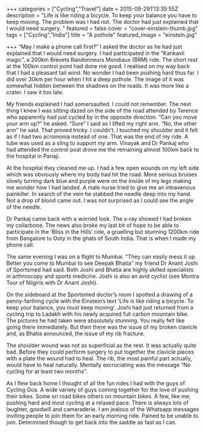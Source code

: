 +++
categories = ["Cycling","Travel"]
date = 2015-09-29T13:35:55Z
description = "Life is like riding a bicycle. To keep your balance you have to keep moving. The problem was I had not. The doctor had just explained that I would need surgery. "
featured = false
cover = "cover-einstein-thumb.jpg"
tags = ["Cycling","India"]
title = "A pothole"
featured_image = "einstein.jpg"

+++
“May I make a phone call first?” I asked the doctor as he had just explained that I would need surgery. I had participated in the “Kankavli magic”, a 200km Brevets Randonneurs Mondiaux (BRM) ride. The short rest at the 100km control point had done me good. I realised on my way back that I had a pleasant tail wind. No wonder I had been pushing hard thus far. I did over 30km per hour when I hit a deep pothole. The image of it was somewhat hidden between the shadows on the roads. It was more like a crater. I saw it too late.

My friends explained I had somersaulted. I could not remember. The next thing I knew I was sitting dazed on the side of the road attended by Terence who apparently had just cycled by in the opposite direction. “Can you move your arm up?” he asked. “Sure” I said as I lifted my right arm. “No, the other arm” he said. That proved tricky. I couldn’t. I touched my shoulder and it felt as if I had two acromonia instead of one. That was the end of my ride. A tube was used as a sling to support my arm. Vinayak and Dr Pankaj who had attended the control post drove me the remaining almost 100km back to the hospital in Panaji.

At the hospital they cleaned me up. I had a few open wounds on my left side which was obviously where my body had hit the road. More serious bruises slowly turning dark blue and purple were on the inside of my legs making me wonder how I had landed. A male nurse tried to give me an intravenous painkiller. In search of the vein he stabbed the needle deep into my hand. Not a drop of blood came out. I was not surprised as I could see the angle of the needle.

Dr Pankaj came back with a worried look. The x-ray showed I had broken my collarbone. The news also broke my last bit of hope to be able to participate in the ‘Bliss in the Hills’ ride, a gruelling but stunning 1200km ride from Bangalore to Ooty in the ghats of South India. That is when I made my phone call.

The same evening I was on a flight to Mumbai. “They can easily mess it up. Better you come to Mumbai to see Deepak Bhatia” my friend Dr Anant Joshi of Sportsmed had said. Both Joshi and Bhatia are highly skilled specialists in arthroscopy and sports medicine. Joshi is also an avid cyclist (see Montra Tour of Nilgiris with Dr Anant Joshi).

On the sideboard at the Sportsmed doctor’s room I spotted a drawing of a penny-farthing cycle with the Einstein’s text ‘Life is like riding a bicycle. To keep your balance, you must keep moving‘. Joshi had just returned from a cycling trip to Ladakh with his newly acquired full carbon mountain bike. The pictures he had taken were absolutely stunning. You really felt like going there immediately. But then there was the issue of my broken clavicle and, as Bhatia announced, the issue of my rib fracture.

The shoulder wound was not as superficial as the rest. It was actually quite bad. Before they could perform surgery to put together the clavicle pieces with a plate the wound had to heal. The rib, the most painful part actually, would have to heal naturally. Mentally excruciating was the message “No cycling for at least two months”.

As I flew back home I thought of all the fun rides I had with the guys of Cycling Goa. A wide variety of guys coming together for the love of pushing their bikes. Some on road bikes others on mountain bikes. A few, like me, pushing hard and most cycling at a relaxed pace. There is always lots of laughter, goodwill and camaraderie. I am jealous of the Whatsapp messages inviting people to join them for an early morning ride. Pained to be unable to join. Determined though to get back into the saddle as fast as I can.